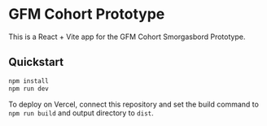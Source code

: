 # GFM Cohort Prototype

This is a React + Vite app for the GFM Cohort Smorgasbord Prototype.

## Quickstart

```bash
npm install
npm run dev
```

To deploy on Vercel, connect this repository and set the build command to `npm run build` and output directory to `dist`.

